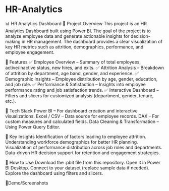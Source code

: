 # HR-Analytics
📊 HR Analytics Dashboard
🔹 Project Overview
This project is an HR Analytics Dashboard built using Power BI. The goal of the project is to analyze employee data and generate actionable insights for decision-making in HR management. The dashboard provides a clear visualization of key HR metrics such as attrition, demographics, performance, and employee engagement.

🔹 Features
✅ Employee Overview – Summary of total employees, active/inactive status, new hires, and exits.
✅ Attrition Analysis – Breakdown of attrition by department, age band, gender, and experience.
✅ Demographic Insights – Employee distribution by age, gender, education, and job role.
✅ Performance & Satisfaction – Insights into employee performance rating and job satisfaction trends.
✅ Interactive Dashboard – Filters and slicers for customized analysis (department, gender, tenure, etc.).

🔹 Tech Stack
Power BI – For dashboard creation and interactive visualizations.
Excel / CSV – Data source for employee records.
DAX – For custom measures and calculated fields.
Data Cleaning & Transformation – Using Power Query Editor.

🔹 Key Insights
Identification of factors leading to employee attrition.
Understanding workforce demographics for better HR planning.
Visualization of performance distribution across job roles and departments.
Data-driven HR decision support for retention and engagement strategies.

🔹 How to Use
Download the .pbit file from this repository.
Open it in Power BI Desktop.
Connect to your dataset (replace sample data if needed).
Explore the dashboard using filters and slicers.

🔹Demo/Screenshots
